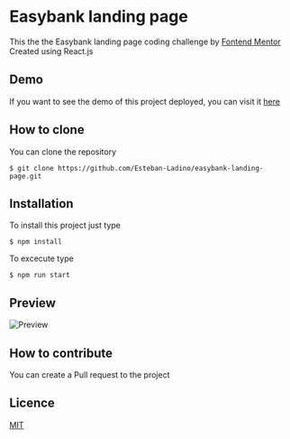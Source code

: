 # Easybank landing page
This the the Easybank landing page coding challenge by [Fontend Mentor](https://www.frontendmentor.io/challenges/easybank-landing-page-WaUhkoDN)
Created using React.js

## Demo
If you want to see the demo of this project deployed, you can visit it [here](https://esteban-ladino.github.io/easybank-landing-page)

## How to clone
You can clone the repository

    $ git clone https://github.com/Esteban-Ladino/easybank-landing-page.git
    
## Installation
To install this project just type

    $ npm install

To excecute type

    $ npm run start


## Preview

![Preview](https://github.com/Esteban-Ladinoeasybank-landing-page/blob/master/images/preview1.png)

## How to contribute

You can create a Pull request to the project

## Licence

[MIT](https://github.com/Esteban-Ladino/easybank-landing-page/blob/master/LICENSE)